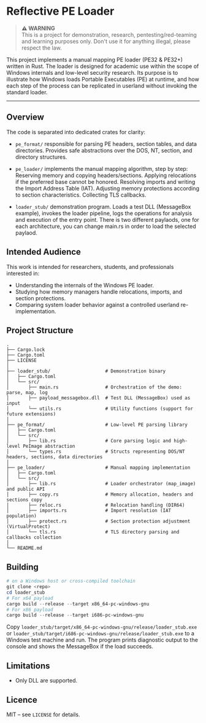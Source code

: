 # Reflective PE Loader

> **⚠️ WARNING**  
>    This is a project for demonstration, research, pentesting/red-teaming and learning purposes only. 
>    Don't use it for anything illegal, please respect the law.

This project implements a manual mapping PE loader (PE32 & PE32+) written in Rust.
The loader is designed for academic use within the scope of Windows internals and low-level security research. Its purpose is to illustrate how Windows loads Portable Executables (PE) at runtime, and how each step of the process can be replicated in userland without invoking the standard loader.

---

## Overview

The code is separated into dedicated crates for clarity:

- `pe_format/` responsible for parsing PE headers, section tables, and data directories. Provides safe abstractions over the DOS, NT, section, and directory structures.

- `pe_loader/` implements the manual mapping algorithm, step by step: Reserving memory and copying headers/sections. Applying relocations if the preferred base cannot be honored. Resolving imports and writing the Import Address Table (IAT). Adjusting memory protections according to section characteristics. Collecting TLS callbacks.

- `loader_stub/` demonstration program. Loads a test DLL (MessageBox example), invokes the loader pipeline, logs the operations for analysis and execution of the entry point. There is two different paylaods, one for each architecture, you can change main.rs in order to load the selected paylaod.

## Intended Audience

This work is intended for researchers, students, and professionals interested in:

- Understanding the internals of the Windows PE loader.
- Studying how memory managers handle relocations, imports, and section protections.
- Comparing system loader behavior against a controlled userland re-implementation.

## Project Structure

```
.
├── Cargo.lock
├── Cargo.toml
├── LICENSE
│
├── loader_stub/                    # Demonstration binary
│   ├── Cargo.toml
│   └── src/
│       ├── main.rs                 # Orchestration of the demo: parse, map, log
│       ├── payload_messagebox.dll  # Test DLL (MessageBox) used as input
│       └── utils.rs                # Utility functions (support for future extensions)
│
├── pe_format/                      # Low-level PE parsing library
│   ├── Cargo.toml
│   └── src/
│       ├── lib.rs                  # Core parsing logic and high-level PeImage abstraction
│       └── types.rs                # Structs representing DOS/NT headers, sections, data directories
│
├── pe_loader/                      # Manual mapping implementation
│   ├── Cargo.toml
│   └── src/
│       ├── lib.rs                  # Loader orchestrator (map_image) and public API
│       ├── copy.rs                 # Memory allocation, headers and sections copy
│       ├── reloc.rs                # Relocation handling (DIR64)
│       ├── imports.rs              # Import resolution (IAT population)
│       ├── protect.rs              # Section protection adjustment (VirtualProtect)
│       └── tls.rs                  # TLS directory parsing and callbacks collection
│
└── README.md
```

## Building

```powershell
# on a Windows host or cross‑compiled toolchain
git clone <repo>
cd loader_stub
# For x64 payload
cargo build --release --target x86_64-pc-windows-gnu
# For x86 payload
cargo build --release --target i686-pc-windows-gnu
```

Copy `loader_stub/target/x86_64-pc-windows-gnu/release/loader_stub.exe` or `loader_stub/target/i686-pc-windows-gnu/release/loader_stub.exe` to a Windows test machine and run. The program prints diagnostic output to the console and shows the MessageBox if the load succeeds.

## Limitations

- Only DLL are supported.

## Licence

MIT – see `LICENSE` for details.
